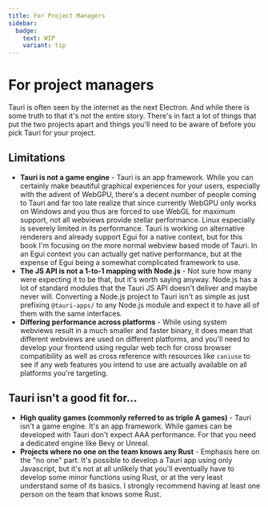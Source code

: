 ```yaml
---
title: For Project Managers
sidebar:
  badge:
    text: WIP
    variant: tip
---
```


# For project managers

Tauri is often seen by the internet as the next Electron. And while there is some truth to that it's not the entire story. There's in fact a lot of things that put the two projects apart and things you'll need to be aware of before you pick Tauri for your project.

## Limitations

- **Tauri is not a game engine** - Tauri is an app framework. While you can certainly make beautiful graphical experiences for your users, especially with the advent of WebGPU, there's a decent number of people coming to Tauri and far too late realize that since currently WebGPU only works on Windows and you thus are forced to use WebGL for maximum support, not all webviews provide stellar performance. Linux especially is severely limited in its performance. Tauri is working on alternative renderers and already support Egui for a native context, but for this book I'm focusing on the more normal webview based mode of Tauri. In an Egui context you can actually get native performance, but at the expense of Egui being a somewhat complicated framework to use.
- **The JS API is not a 1-to-1 mapping with Node.js** - Not sure how many were expecting it to be that, but it's worth saying anyway. Node.js has a lot of standard modules that the Tauri JS API doesn't deliver and maybe never will. Converting a Node.js project to Tauri isn't as simple as just prefixing `@tauri-apps/` to any Node.js module and expect it to have all of them with the same interfaces.
- **Differing performance across platforms** - While using system webviews result in a much smaller and faster binary, it does mean that different webviews are used on different platforms, and you'll need to develop your frontend using regular web tech for cross browser compatibility as well as cross reference with resources like `caniuse` to see if any web features you intend to use are actually available on all platforms you're targeting.

## Tauri isn't a good fit for...

- **High quality games (commonly referred to as triple A games)** - Tauri isn't a game engine. It's an app framework. While games can be developed with Tauri don't expect AAA performance. For that you need a dedicated engine like Bevy or Unreal.
- **Projects where no one on the team knows any Rust** - Emphasis here on the "no one" part. It's possible to develop a Tauri app using only Javascript, but it's not at all unlikely that you'll eventually have to develop some minor functions using Rust, or at the very least understand some of its basics. I strongly recommend having at least one person on the team that knows some Rust.
